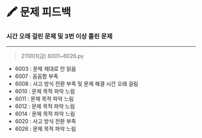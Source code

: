 # 🖍 문제 피드백
### 시간 오래 걸린 문제 및 3번 이상 틀린 문제 

* * *
> 211001(금) 6001~6026.py
  * 6003 : 문제 제대로 안 읽음
  * 6007 : 꼼꼼함 부족
  * 6008 : 사고 방식 전환 부족 및 문제 해결 시간 오래 걸림
  * 6010 : 문제 목적 파악 느림
  * 6011 : 문제 목적 파악 느림
  * 6012 : 문제 목적 파악 느림
  * 6014 : 문제 목적 파악 느림
  * 6020 : 사고 방식 전환 부족
  * 6026 : 문제 목적 파악 느림
